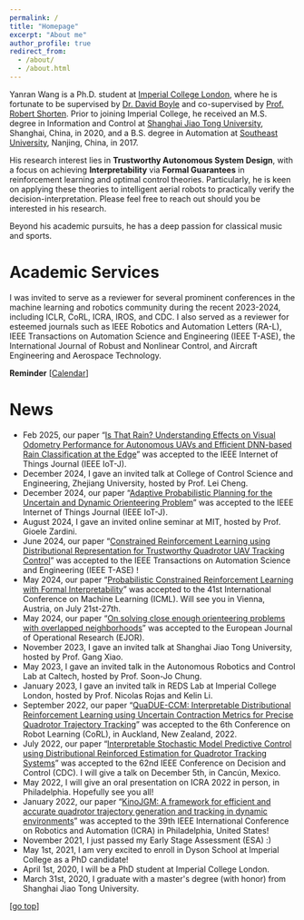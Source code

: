 ```yaml
---
permalink: /
title: "Homepage"
excerpt: "About me"
author_profile: true
redirect_from: 
  - /about/
  - /about.html
---
```


Yanran Wang is a Ph.D. student at [Imperial College London](https://www.imperial.ac.uk/), where he is fortunate to be supervised by [Dr. David Boyle](https://www.imperial.ac.uk/people/david.boyle) and co-supervised by [Prof. Robert Shorten](https://robertshorten.com/). Prior to joining Imperial College, he received an M.S. degree in Information and Control at [Shanghai Jiao Tong University](https://www.sjtu.edu.cn/), Shanghai, China, in 2020, and a B.S. degree in Automation at [Southeast University](https://www.seu.edu.cn/), Nanjing, China, in 2017.

His research interest lies in **Trustworthy Autonomous System Design**, with a focus on achieving **Interpretability** via **Formal Guarantees** in reinforcement learning and optimal control theories. Particularly, he is keen on applying these theories to intelligent aerial robots to practically verify the decision-interpretation. Please feel free to reach out should you be interested in his research.

Beyond his academic pursuits, he has a deep passion for classical music and sports.

Academic Services
===
I was invited to serve as a reviewer for several prominent conferences in the machine learning and robotics community during the recent 2023-2024, including ICLR, CoRL, ICRA, IROS, and CDC. I also served as a reviewer for esteemed journals such as IEEE Robotics and Automation Letters (RA-L), IEEE Transactions on Automation Science and Engineering (IEEE T-ASE), the International Journal of Robust and Nonlinear Control, and Aircraft Engineering and Aerospace Technology.


**Reminder** [[Calendar](https://aideadlin.es/?sub=ML,RO)] 

News
===  
* Feb 2025, our paper “[Is That Rain? Understanding Effects on Visual Odometry Performance for Autonomous UAVs and Efficient DNN-based Rain Classification at the Edge]([https://arxiv.org/pdf/2409.05545](https://arxiv.org/abs/2407.12663))” was accepted to the IEEE Internet of Things Journal (IEEE IoT-J).
* December 2024, I gave an invited talk at College of Control Science and Engineering, Zhejiang University, hosted by Prof. Lei Cheng.                    
* December 2024, our paper “[Adaptive Probabilistic Planning for the Uncertain and Dynamic Orienteering Problem](https://arxiv.org/pdf/2409.05545)” was accepted to the IEEE Internet of Things Journal (IEEE IoT-J).
* August 2024, I gave an invited online seminar at MIT, hosted by Prof. Gioele Zardini.
* June 2024, our paper “[Constrained Reinforcement Learning using Distributional Representation for Trustworthy Quadrotor UAV Tracking Control](https://arxiv.org/abs/2302.11694)” was accepted to the IEEE Transactions on Automation Science and Engineering (IEEE T-ASE) !
* May 2024, our paper “[Probabilistic Constrained Reinforcement Learning with Formal Interpretability](https://arxiv.org/abs/2307.07084)” was accepted to the 41st International Conference on Machine Learning (ICML). Will see you in Vienna, Austria, on July 21st-27th.
* May 2024, our paper “[On solving close enough orienteering problems with overlapped neighborhoods](https://www.sciencedirect.com/science/article/pii/S0377221724003916)” was accepted to the European Journal of Operational Research (EJOR).
* November 2023, I gave an invited talk at Shanghai Jiao Tong University, hosted by Prof. Gang Xiao.
* May 2023, I gave an invited talk in the Autonomous Robotics and Control Lab at Caltech, hosted by Prof. Soon-Jo Chung.
* January 2023, I gave an invited talk in REDS Lab at Imperial College London, hosted by Prof. Nicolas Rojas and Kelin Li.
* September 2022, our paper “[QuaDUE-CCM: Interpretable Distributional Reinforcement Learning using Uncertain Contraction Metrics for Precise Quadrotor Trajectory Tracking](https://proceedings.mlr.press/v205/wang23d.html)” was accepted to the 6th Conference on Robot Learning (CoRL), in Auckland, New Zealand, 2022.
* July 2022, our paper “[Interpretable Stochastic Model Predictive Control using Distributional Reinforced Estimation for Quadrotor Tracking Systems](https://ieeexplore.ieee.org/abstract/document/9993048)” was accepted to the 62nd IEEE Conference on Decision and Control (CDC). I will give a talk on December 5th, in Cancún, Mexico.
* May 2022, I will give an oral presentation on ICRA 2022 in person, in Philadelphia. Hopefully see you all!
* January 2022, our paper “[KinoJGM: A framework for efficient and accurate quadrotor trajectory generation and tracking in dynamic environments](https://ieeexplore.ieee.org/abstract/document/9812352)” was accepted to the 39th IEEE International Conference on Robotics and Automation (ICRA) in Philadelphia, United States!
* November 2021, I just passed my Early Stage Assessment (ESA) :) 
* May 1st, 2021, I am very excited to enroll in Dyson School at Imperial College as a PhD candidate!
* April 1st, 2020, I will be a PhD student at Imperial College London.
* March 31st, 2020, I graduate with a master's degree (with honor) from Shanghai Jiao Tong University.


[[go top](https://Alex-yanranwang.github.io/)]  
